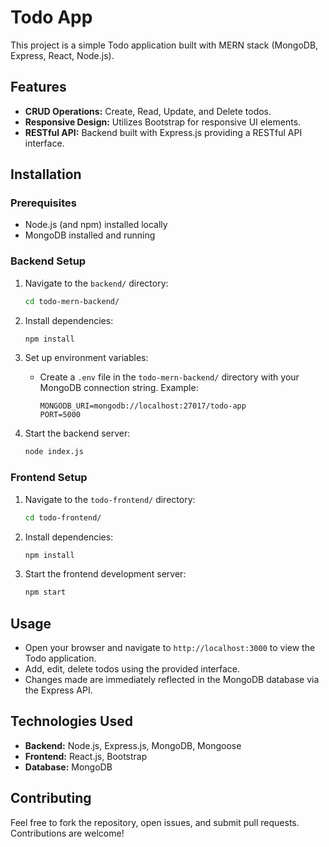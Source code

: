 # Todo App

This project is a simple Todo application built with MERN stack (MongoDB, Express, React, Node.js).

## Features

- **CRUD Operations:** Create, Read, Update, and Delete todos.
- **Responsive Design:** Utilizes Bootstrap for responsive UI elements.
- **RESTful API:** Backend built with Express.js providing a RESTful API interface.

## Installation

### Prerequisites

- Node.js (and npm) installed locally
- MongoDB installed and running

### Backend Setup

1. Navigate to the `backend/` directory:
   ```bash
   cd todo-mern-backend/
   ```

2. Install dependencies:
   ```bash
   npm install
   ```

3. Set up environment variables:
   - Create a `.env` file in the `todo-mern-backend/` directory with your MongoDB connection string. Example:
     ```
     MONGODB_URI=mongodb://localhost:27017/todo-app
     PORT=5000
     ```

4. Start the backend server:
   ```bash
   node index.js
   ```

### Frontend Setup

1. Navigate to the `todo-frontend/` directory:
   ```bash
   cd todo-frontend/
   ```

2. Install dependencies:
   ```bash
   npm install
   ```

3. Start the frontend development server:
   ```bash
   npm start
   ```

## Usage

- Open your browser and navigate to `http://localhost:3000` to view the Todo application.
- Add, edit, delete todos using the provided interface.
- Changes made are immediately reflected in the MongoDB database via the Express API.

## Technologies Used

- **Backend:** Node.js, Express.js, MongoDB, Mongoose
- **Frontend:** React.js, Bootstrap
- **Database:** MongoDB

## Contributing

Feel free to fork the repository, open issues, and submit pull requests. Contributions are welcome!